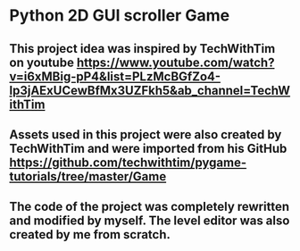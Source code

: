 # Python 2D GUI scroller Game

## This project idea was inspired by TechWithTim on youtube https://www.youtube.com/watch?v=i6xMBig-pP4&list=PLzMcBGfZo4-lp3jAExUCewBfMx3UZFkh5&ab_channel=TechWithTim

## Assets used in this project were also created by TechWithTim and were imported from his GitHub https://github.com/techwithtim/pygame-tutorials/tree/master/Game

## The code of the project was completely rewritten and modified by myself. The level editor was also created by me from scratch.